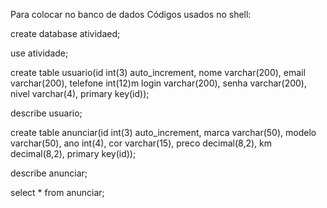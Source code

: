Para colocar no banco de dados
Códigos usados no shell:

create database atividaed;

use atividade;

create table usuario(id int(3) auto_increment, nome varchar(200), email varchar(200), telefone int(12)m login varchar(200), senha varchar(200), nivel varchar(4), primary key(id));

describe usuario;

create table anunciar(id int(3) auto_increment, marca varchar(50), modelo varchar(50), ano int(4), cor varchar(15), preco decimal(8,2), km decimal(8,2), primary key(id));

describe anunciar;

select * from anunciar;

